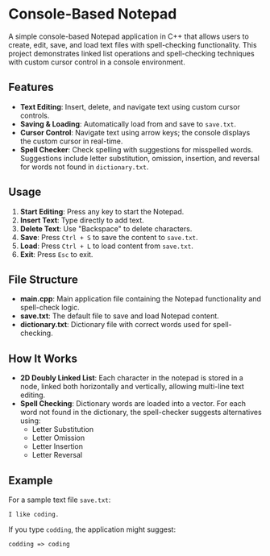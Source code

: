 # Console-Based Notepad

A simple console-based Notepad application in C++ that allows users to create, edit, save, and load text files with spell-checking functionality. This project demonstrates linked list operations and spell-checking techniques with custom cursor control in a console environment.

## Features

- **Text Editing**: Insert, delete, and navigate text using custom cursor controls.
- **Saving & Loading**: Automatically load from and save to `save.txt`.
- **Cursor Control**: Navigate text using arrow keys; the console displays the custom cursor in real-time.
- **Spell Checker**: Check spelling with suggestions for misspelled words. Suggestions include letter substitution, omission, insertion, and reversal for words not found in `dictionary.txt`.

## Usage

1. **Start Editing**: Press any key to start the Notepad.
2. **Insert Text**: Type directly to add text.
3. **Delete Text**: Use "Backspace" to delete characters.
4. **Save**: Press `Ctrl + S` to save the content to `save.txt`.
5. **Load**: Press `Ctrl + L` to load content from `save.txt`.
6. **Exit**: Press `Esc` to exit.

## File Structure

- **main.cpp**: Main application file containing the Notepad functionality and spell-check logic.
- **save.txt**: The default file to save and load Notepad content.
- **dictionary.txt**: Dictionary file with correct words used for spell-checking.

## How It Works

- **2D Doubly Linked List**: Each character in the notepad is stored in a node, linked both horizontally and vertically, allowing multi-line text editing.
- **Spell Checking**: Dictionary words are loaded into a vector. For each word not found in the dictionary, the spell-checker suggests alternatives using:
  - Letter Substitution
  - Letter Omission
  - Letter Insertion
  - Letter Reversal

## Example

For a sample text file `save.txt`:
```
I like coding.
```

If you type `codding`, the application might suggest:
```
codding => coding
```
